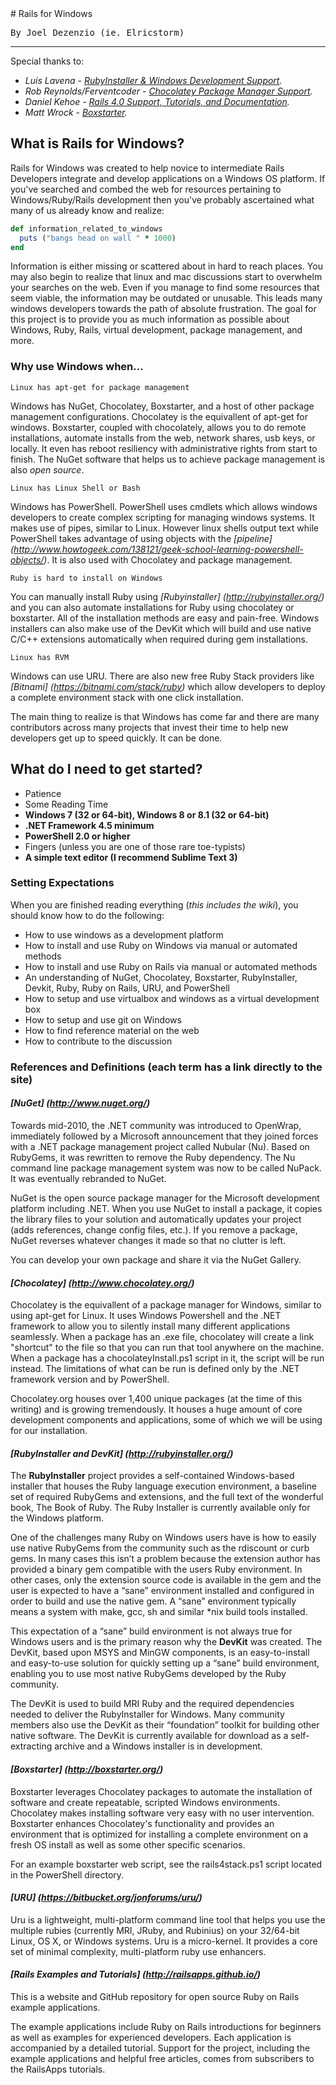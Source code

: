 <div class="title">
  # Rails for Windows
</div>
<pre>By Joel Dezenzio (ie. Elricstorm)</pre>

<hr>

Special thanks to:

*  *Luis Lavena - [RubyInstaller & Windows Development Support](http://rubyinstaller.org/).*
*  *Rob Reynolds/Ferventcoder - [Chocolatey Package Manager Support](http://chocolatey.org/).*
*  *Daniel Kehoe - [Rails 4.0 Support, Tutorials, and Documentation](http://railsapps.github.io/).*
*  *Matt Wrock - [Boxstarter](http://boxstarter.org/).*

What is Rails for Windows?
--------------------------------

Rails for Windows was created to help novice to intermediate Rails Developers integrate and develop applications
on a Windows OS platform.  If you've searched and combed the web for resources pertaining to Windows/Ruby/Rails
development then you've probably ascertained what many of us already know and realize:

````ruby
def information_related_to_windows
  puts ("bangs head on wall " * 1000)
end
````

Information is either missing or scattered about in hard to reach places.  You may also begin to realize that
linux and mac discussions start to overwhelm your searches on the web.  Even if you manage to find some resources
that seem viable, the information may be outdated or unusable.  This leads many windows developers towards the path
of absolute frustration.  The goal for this project is to provide you as much information as possible about Windows,
Ruby, Rails, virtual development, package management, and more.

### Why use Windows when...

    Linux has apt-get for package management

Windows has NuGet, Chocolatey, Boxstarter, and a host of other package management configurations.  Chocolatey is
the equivallent of apt-get for windows. Boxstarter, coupled with chocolately, allows you to do remote installations, automate installs from
the web, network shares, usb keys, or locally.  It even has reboot resiliency with administrative rights from
start to finish. The NuGet software that helps us to achieve package management is also <i>open source</i>.

    Linux has Linux Shell or Bash

Windows has PowerShell.  PowerShell uses cmdlets which allows windows developers to create complex scripting for
managing windows systems.  It makes use of pipes, similar to Linux. However linux shells output text while PowerShell
takes advantage of using objects with the *[pipeline] (http://www.howtogeek.com/138121/geek-school-learning-powershell-objects/)*.  It
is also used with Chocolatey and package management.

    Ruby is hard to install on Windows

You can manually install Ruby using *[Rubyinstaller] (http://rubyinstaller.org/)* and you can also automate
installations for Ruby using chocolatey or boxstarter.  All of the installation methods are easy and pain-free. Windows
installers can also make use of the DevKit which will build and use native C/C++ extensions automatically
when required during gem installations.

    Linux has RVM

Windows can use URU.  There are also new free Ruby Stack providers like *[Bitnami] (https://bitnami.com/stack/ruby)* which
allow developers to deploy a complete environment stack with one click installation.

The main thing to realize is that Windows has come far and there are many contributors across many projects that
invest their time to help new developers get up to speed quickly.  It can be done.

What do I need to get started?
-------------------------------

* Patience
* Some Reading Time
* <b>Windows 7 (32 or 64-bit), Windows 8 or 8.1 (32 or 64-bit)</b>
* <b>.NET Framework 4.5 minimum</b>
* <b>PowerShell 2.0 or higher</b>
* Fingers (unless you are one of those rare toe-typists)
* <b>A simple text editor (I recommend Sublime Text 3)</b>

### Setting Expectations

When you are finished reading everything (<i>this includes the wiki</i>), you should know how to do the following:

* How to use windows as a development platform
* How to install and use Ruby on Windows via manual or automated methods
* How to install and use Ruby on Rails via manual or automated methods
* An understanding of NuGet, Chocolatey, Boxstarter, RubyInstaller, Devkit, Ruby, Ruby on Rails, URU, and PowerShell
* How to setup and use virtualbox and windows as a virtual development box
* How to setup and use git on Windows
* How to find reference material on the web
* How to contribute to the discussion

### References and Definitions (each term has a link directly to the site)

#### *[NuGet] (http://www.nuget.org/)*

Towards mid-2010, the .NET community was introduced to OpenWrap, immediately followed by a Microsoft announcement
that they joined forces with a .NET package management project called Nubular (Nu). Based on RubyGems, it was
rewritten to remove the Ruby dependency. The Nu command line package management system was now to be called
NuPack. It was eventually rebranded to NuGet.

NuGet is the open source package manager for the Microsoft development platform including .NET.  When you use NuGet to install
a package, it copies the library files to your solution and automatically updates your project
(adds references, change config files, etc.). If you remove a package, NuGet reverses whatever changes it made so
that no clutter is left.

You can develop your own package and share it via the NuGet Gallery.

#### *[Chocolatey] (http://www.chocolatey.org/)*

Chocolatey is the equivallent of a package manager for Windows, similar to using apt-get for Linux.  It uses
Windows Powershell and the .NET framework to allow you to silently install many different applications
seamlessly.  When a package has an .exe file, chocolatey will create a link "shortcut" to the file so that you
can run that tool anywhere on the machine.  When a package has a chocolateyInstall.ps1 script in it, the script
will be run instead.  The limitations of what can be run is defined only by the .NET framework version and
by PowerShell.

Chocolatey.org houses over 1,400 unique packages (at the time of this writing) and is growing tremendously.  It
houses a huge amount of core development components and applications, some of which we will be using for our
installation.

#### *[RubyInstaller and DevKit] (http://rubyinstaller.org/)*

The <b>RubyInstaller</b> project provides a self-contained Windows-based installer that houses the Ruby language
execution environment, a baseline set of required RubyGems and extensions, and the full text of the wonderful
book, The Book of Ruby.  The Ruby Installer is currently available only for the Windows platform.

One of the challenges many Ruby on Windows users have is how to easily use native RubyGems from the community
such as the rdiscount or curb gems. In many cases this isn’t a problem because the extension author has
provided a binary gem compatible with the users Ruby environment. In other cases, only the extension source
code is available in the gem and the user is expected to have a “sane” environment installed and configured
in order to build and use the native gem. A “sane” environment typically means a system with make, gcc, sh
and similar *nix build tools installed.

This expectation of a “sane” build environment is not always true for Windows users and is the primary reason
why the <b>DevKit</b> was created. The DevKit, based upon MSYS and MinGW components, is an easy-to-install and
easy-to-use solution for quickly setting up a “sane” build environment, enabling you to use most native
RubyGems developed by the Ruby community.

The DevKit is used to build MRI Ruby and the required dependencies needed to deliver the RubyInstaller for
Windows. Many community members also use the DevKit as their “foundation” toolkit for building other
native software.  The DevKit is currently available for download as a self-extracting archive and a
Windows installer is in development.

#### *[Boxstarter] (http://boxstarter.org/)*

Boxstarter leverages Chocolatey packages to automate the installation of software and create repeatable,
scripted Windows environments. Chocolatey makes installing software very easy with no user
intervention. Boxstarter enhances Chocolatey's functionality and provides an environment that is optimized
for installing a complete environment on a fresh OS install as well as some other specific scenarios.

For an example boxstarter web script, see the rails4stack.ps1 script located in the PowerShell directory.

#### *[URU] (https://bitbucket.org/jonforums/uru/)*

Uru is a lightweight, multi-platform command line tool that helps you use the multiple
rubies (currently MRI, JRuby, and Rubinius) on your 32/64-bit Linux, OS X, or Windows systems. Uru is
a micro-kernel. It provides a core set of minimal complexity, multi-platform ruby use enhancers.

#### *[Rails Examples and Tutorials] (http://railsapps.github.io/)*

This is a website and GitHub repository for open source Ruby on Rails example applications.

The example applications include Ruby on Rails introductions for beginners as well as examples for
experienced developers. Each application is accompanied by a detailed tutorial. Support for the
project, including the example applications and helpful free articles, comes from subscribers to the
RailsApps tutorials.
